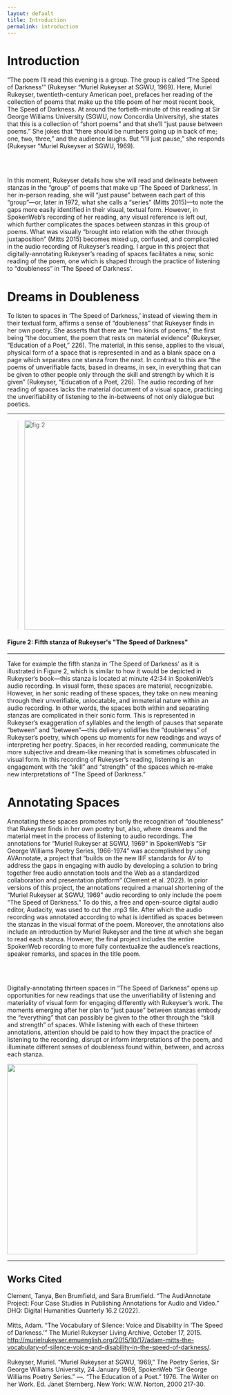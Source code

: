 ```yaml
---
layout: default
title: Introduction
permalink: introduction
---
```

<!-- Add an essay or interpretive material below this line,
using HTML or markdown.  Do not modify this file above this line -->
# Introduction 

“The poem I’ll read this evening is a group. The group is called ‘The Speed of Darkness’” (Rukeyser “Muriel Rukeyser at SGWU, 1969). Here, Muriel Rukeyser, twentieth-century American poet, prefaces her reading of the collection of poems that make up the title poem of her most recent book, The Speed of Darkness. At around the fortieth-minute of this reading at Sir George Williams University (SGWU, now Concordia University), she states that this is a collection of “short poems” and that she’ll “just pause between poems.” She jokes that “there should be numbers going up in back of me; one, two, three,” and the audience laughs. But “I’ll just pause,” she responds (Rukeyser “Muriel Rukeyser at SGWU, 1969). 

<br><Br>

In this moment, Rukeyser details how she will read and delineate between stanzas in the “group” of poems that make up ‘The Speed of Darkness’. In her in-person reading, she will “just pause” between each part of this “group”—or, later in 1972, what she calls a “series” (Mitts 2015)—to note the gaps more easily identified in their visual, textual form. However, in SpokenWeb’s recording of her reading, any visual reference is left out, which further complicates the spaces between stanzas in this group of poems. What was visually “brought into relation with the other through juxtaposition” (Mitts 2015) becomes mixed up, confused, and complicated in the audio recording of Rukeyser’s reading. I argue in this project that digitally-annotating Rukeyser’s reading of spaces facilitates a new, sonic reading of the poem, one which is shaped through the practice of listening to “doubleness” in ‘The Speed of Darkness’. 

# Dreams in Doubleness

To listen to spaces in ‘The Speed of Darkness,’ instead of viewing them in their textual form, affirms a sense of “doubleness” that Rukeyser finds in her own poetry. She asserts that there are “two kinds of poems,” the first being “the document, the poem that rests on material evidence” (Rukeyser, “Education of a Poet,” 226). The material, in this sense, applies to the visual, physical form of a space that is represented in and as a blank space on a page which separates one stanza from the next. In contrast to this are “the poems of unverifiable facts, based in dreams, in sex, in everything that can be given to other people only through the skill and strength by which it is given” (Rukeyser, “Education of a Poet, 226). The audio recording of her reading of spaces lacks the material document of a visual space, practicing the unverifiability of listening to the in-betweens of not only dialogue but poetics. 

---

> <img width="484" alt="fig 2" src="https://user-images.githubusercontent.com/112954339/207118730-f48ac31d-3659-4b78-8230-a12b95277f86.png">

#### Figure 2: Fifth stanza of Rukeyser's "The Speed of Darkness"
---

Take for example the fifth stanza in ‘The Speed of Darkness’ as it is illustrated in Figure 2, which is similar to how it would be depicted in Rukeyser’s book—this stanza is located at minute 42:34 in SpokenWeb’s audio recording. In visual form, these spaces are material, recognizable. However, in her sonic reading of these spaces, they take on new meaning through their unverifiable, unlocatable, and immaterial nature within an audio recording. In other words, the spaces both within and separating stanzas are complicated in their sonic form. This is represented in Rukeyser’s exaggeration of syllables and the length of pauses that separate “between” and “between”—this delivery solidifies the “doubleness” of Rukeyser’s poetry, which opens up moments for new readings and ways of interpreting her poetry. Spaces, in her recorded reading, communicate the more subjective and dream-like meaning that is sometimes obfuscated in visual form. In this recording of Rukeyser’s reading, listening is an engagement with the “skill” and “strength” of the spaces which re-make new interpretations of “The Speed of Darkness.”

# Annotating Spaces

Annotating these spaces promotes not only the recognition of “doubleness” that Rukeyser finds in her own poetry but, also, where dreams and the material meet in the process of listening to audio recordings. The annotations for “Muriel Rukeyser at SGWU, 1969” in SpokenWeb’s “Sir George Williams Poetry Series, 1966-1974” was accomplished by using AVAnnotate, a project that “builds on the new IIIF standards for AV to address the gaps in engaging with audio by developing a solution to bring together free audio annotation tools and the Web as a standardized collaboration and presentation platform” (Clement et al. 2022). In prior versions of this project, the annotations required a manual shortening of the “Muriel Rukeyser at SGWU, 1969” audio recording to only include the poem “The Speed of Darkness.” To do this, a free and open-source digital audio editor, Audacity, was used to cut the .mp3 file. After which the audio recording was annotated according to what is identified as spaces between the stanzas in the visual format of the poem. Moreover, the annotations also include an introduction by Muriel Rukeyser and the time at which she began to read each stanza. However, the final project includes the entire SpokenWeb recording to more fully contextualize the audience’s reactions, speaker remarks, and spaces in the title poem.

<br><br>

Digitally-annotating thirteen spaces in “The Speed of Darkness” opens up opportunities for new readings that use the unverifiability of listening and materiality of visual form for engaging differently with Rukeyser’s work. The moments emerging after her plan to “just pause” between stanzas embody the “everything” that can possibly be given to the other through the “skill and strength” of spaces. While listening with each of these thirteen annotations, attention should be paid to how they impact the practice of listening to the recording, disrupt or inform interpretations of the poem, and illuminate different senses of doubleness found within, between, and across each stanza. 


<img src= "https://user-images.githubusercontent.com/112954339/231001161-d375079a-44e4-4421-a66e-f2e2a8b877a0.jpeg" max-width="600" height="440" align="center">  

<hr>

## Works Cited

Clement, Tanya, Ben Brumfield, and Sara Brumfield. “The AudiAnnotate Project: Four Case Studies in Publishing Annotations for Audio and Video.” DHQ: Digital Humanities Quarterly 16.2 (2022).
<br><Br>
Mitts, Adam. “The Vocabulary of Silence: Voice and Disability in ‘The Speed of Darkness.’” The Muriel Rukeyser Living Archive, October 17, 2015. http://murielrukeyser.emuenglish.org/2015/10/17/adam-mitts-the-vocabulary-of-silence-voice-and-disability-in-the-speed-of-darkness/.
<br><br>
Rukeyser, Muriel. “Muriel Rukeyser at SGWU, 1969,” The Poetry Series, Sir George Williams University, 24 January 1969, SpokenWeb “Sir George Williams Poetry Series.”
—. “The Education of a Poet.” 1976. The Writer on her Work. Ed. Janet Sternberg. New York: W.W. Norton, 2000 217-30.

